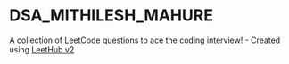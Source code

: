 # DSA_MITHILESH_MAHURE
A collection of LeetCode questions to ace the coding interview! - Created using [LeetHub v2](https://github.com/arunbhardwaj/LeetHub-2.0)
